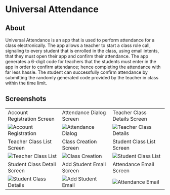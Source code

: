 # Universal Attendance


## About
Universal Attendance is an app that is used to perform attendance for a class electronically. The app allows a teacher to start a class role call, signaling to every student that is enrolled in the class, using email intents, that they must open their app and confirm their attendance. The app generates a 6-digit code for teachers that the students must enter in the app in order to confirm attendance; hence completing the attendance with far less hassle. The student can successfully confirm attendance by submitting the randomly generated code provided by the teacher in class within the time limit. 

## Screenshots
||||
|---|---|---|
|Account Registration Screen|Attendance Dialog Screen|Teacher Class Details Screen|
|![Account Registration](https://github.com/Vimal-Raghubir/Universal-Attendance/blob/master/images/Registration.PNG)|![Attendance Dialog](https://github.com/Vimal-Raghubir/Universal-Attendance/blob/master/images/Attendance.PNG)|![Teacher Class Details](https://github.com/Vimal-Raghubir/Universal-Attendance/blob/master/images/Teacher%20Class%20Details.PNG)|
|Teacher Class List Screen|Class Creation Screen|Student Class List Screen|
|![Teacher Class List](https://github.com/Vimal-Raghubir/Universal-Attendance/blob/master/images/Teacher%20Class%20List.PNG)|![Class Creation](https://github.com/Vimal-Raghubir/Universal-Attendance/blob/master/images/Class%20Creation.PNG)|![Student Class List](https://github.com/Vimal-Raghubir/Universal-Attendance/blob/master/images/Student%20Class%20List.PNG)|
|Student Class Detail Screen|Add Student Email Screen|Attendance Email Screen|
|![Student Class Details](https://github.com/Vimal-Raghubir/Universal-Attendance/blob/master/images/Student%20Class%20Details.PNG)|![Add Student Email](https://github.com/Vimal-Raghubir/Universal-Attendance/blob/master/images/Class%20Email.PNG)|![Attendance Email](https://github.com/Vimal-Raghubir/Universal-Attendance/blob/master/images/Attendance%20Email.PNG)|
